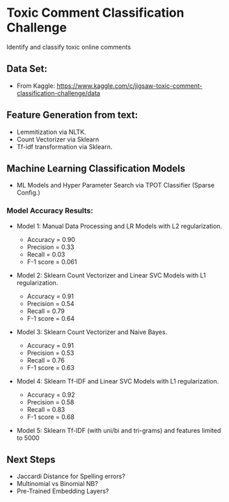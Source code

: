 # Toxic Comment Classification Challenge

Identify and classify toxic online comments

## Data Set:
- From Kaggle: https://www.kaggle.com/c/jigsaw-toxic-comment-classification-challenge/data


## Feature Generation from text:
-  Lemmitization via NLTK.
-  Count Vectorizer via Sklearn
-  Tf-idf transformation via Sklearn.

## Machine Learning Classification Models
-  ML Models and Hyper Parameter Search via TPOT Classifier (Sparse Config.)

### Model Accuracy Results:
- Model 1: Manual Data Processing and LR Models with L2 regularization.
  - Accuracy = 0.90
  - Precision = 0.33
  - Recall = 0.03
  - F-1 score = 0.061

- Model 2: Sklearn Count Vectorizer and Linear SVC Models with L1 regularization.
  - Accuracy = 0.91
  - Precision = 0.54
  - Recall = 0.79
  - F-1 score = 0.64

- Model 3: Sklearn Count Vectorizer and Naive Bayes.
  - Accuracy = 0.91
  - Precision = 0.53
  - Recall = 0.76
  - F-1 score = 0.63

- Model 4: Sklearn Tf-IDF and Linear SVC Models with L1 regularization.
  - Accuracy = 0.92
  - Precision = 0.58
  - Recall = 0.83
  - F-1 score = 0.68

- Model 5: Sklearn Tf-IDF (with uni/bi and tri-grams) and features limited to 5000

## Next Steps
-  Jaccardi Distance for Spelling errors?
-  Multinomial vs Binomial NB?
-  Pre-Trained Embedding Layers?
